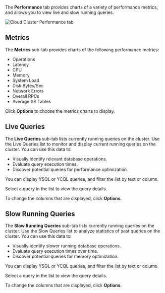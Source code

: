 <!---
title: Monitor performance
linkTitle: Monitor performance
description: Monitor Yugabyte Cloud clusters.
headcontent:
image: /images/section_icons/deploy/enterprise.png
aliases:
  - /latest/deploy/yugabyte-cloud/monitor-clusters/
menu:
  latest:
    identifier: monitor-clusters
    parent: cloud-clusters
    weight: 400
isTocNested: true
showAsideToc: true
--->

The **Performance** tab provides charts of a variety of performance metrics, and allows you to view live and slow running queries.

![Cloud Cluster Performance tab](/images/yb-cloud/cloud-clusters-metrics.png)

## Metrics

The **Metrics** sub-tab provides charts of the following performance metrics:

- Operations
- Latency
- CPU
- Memory
- System Load
- Disk Bytes/Sec
- Network Errors
- Overall RPCs
- Average SS Tables

Click **Options** to choose the metrics charts to display.

## Live Queries

The **Live Queries** sub-tab lists currently running queries on the cluster. Use the Live Queries list to monitor and display current running queries on the cluster. You can use this data to:

- Visually identify relevant database operations.
- Evaluate query execution times.
- Discover potential queries for performance optimization.

You can display YSQL or YCQL queries, and filter the list by text or column.

Select a query in the list to view the query details.

To change the columns that are displayed, click **Options**.

## Slow Running Queries

The **Slow Running Queries** sub-tab lists currently running queries on the cluster. Use the Slow Queries list to analyze statistics of past queries on the cluster. You can use this data to:

- Visually identify slower running database operations.
- Evaluate query execution times over time.
- Discover potential queries for memory optimization.

You can display YSQL or YCQL queries, and filter the list by text or column.

Select a query in the list to view the query details.

To change the columns that are displayed, click **Options**.
